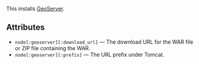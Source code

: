 
This installs [GeoServer](http://geoserver.org/).

## Attributes

 * `node[:geoserver][:download_url]` — The download URL for the WAR file or ZIP
   file containing the WAR.
 * `node[:geoserver][:prefix]` — The URL prefix under Tomcat.

